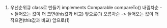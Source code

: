1. 우선순위큐 class로 만들기
   implements Comparable<T>
   compareTo()
   내림차순 -> 들어오는 값이 더 크면(this값과 비교) 앞으로(1)
   오름차순 -> 들어오는 값이 더 작으면(this값과 비교) 앞으로(1)

